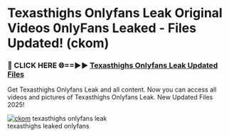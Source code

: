 # Texasthighs Onlyfans Leak Original Videos 0nlyFans Leaked - Files Updated! (ckom)

<h3>🔴 CLICK HERE 🌐==►► <a href="https://tinyurl.com/ms9xzufz" rel="nofollow">Texasthighs Onlyfans Leak Updated Files</a></h3>

Get Texasthighs Onlyfans Leak and all content. Now you can access all videos and pictures of Texasthighs Onlyfans Leak. New Updated Files 2025!

[![ckom](https://i.imgur.com/PQ7UWWw.gif)](https://tinyurl.com/ms9xzufz)
texasthighs onlyfans leak<br>
texasthighs leaked onlyfans